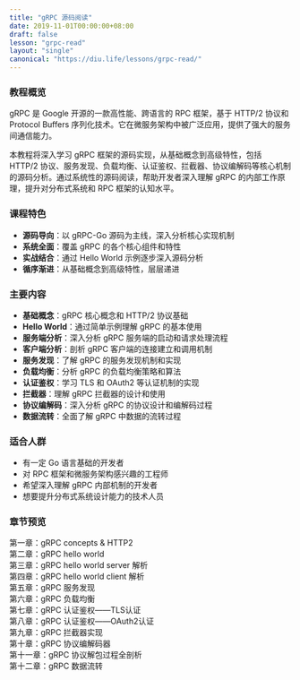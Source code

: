 ```yaml
---
title: "gRPC 源码阅读"
date: 2019-11-01T00:00:00+08:00
draft: false
lesson: "grpc-read"
layout: "single"
canonical: "https://diu.life/lessons/grpc-read/"
---
```


### 教程概览

gRPC 是 Google 开源的一款高性能、跨语言的 RPC 框架，基于 HTTP/2 协议和 Protocol Buffers 序列化技术。它在微服务架构中被广泛应用，提供了强大的服务间通信能力。

本教程将深入学习 gRPC 框架的源码实现，从基础概念到高级特性，包括 HTTP/2 协议、服务发现、负载均衡、认证鉴权、拦截器、协议编解码等核心机制的源码分析。通过系统性的源码阅读，帮助开发者深入理解 gRPC 的内部工作原理，提升对分布式系统和 RPC 框架的认知水平。

### 课程特色

- **源码导向**：以 gRPC-Go 源码为主线，深入分析核心实现机制
- **系统全面**：覆盖 gRPC 的各个核心组件和特性
- **实战结合**：通过 Hello World 示例逐步深入源码分析
- **循序渐进**：从基础概念到高级特性，层层递进

### 主要内容

- **基础概念**：gRPC 核心概念和 HTTP/2 协议基础
- **Hello World**：通过简单示例理解 gRPC 的基本使用
- **服务端分析**：深入分析 gRPC 服务端的启动和请求处理流程
- **客户端分析**：剖析 gRPC 客户端的连接建立和调用机制
- **服务发现**：了解 gRPC 的服务发现机制和实现
- **负载均衡**：分析 gRPC 的负载均衡策略和算法
- **认证鉴权**：学习 TLS 和 OAuth2 等认证机制的实现
- **拦截器**：理解 gRPC 拦截器的设计和使用
- **协议编解码**：深入分析 gRPC 的协议设计和编解码过程
- **数据流转**：全面了解 gRPC 中数据的流转过程

### 适合人群

- 有一定 Go 语言基础的开发者
- 对 RPC 框架和微服务架构感兴趣的工程师
- 希望深入理解 gRPC 内部机制的开发者
- 想要提升分布式系统设计能力的技术人员

### 章节预览

第一章：gRPC concepts & HTTP2  
第二章：gRPC hello world  
第三章：gRPC hello world server 解析  
第四章：gRPC hello world client 解析  
第五章：gRPC 服务发现  
第六章：gRPC 负载均衡  
第七章：gRPC 认证鉴权——TLS认证  
第八章：gRPC 认证鉴权——OAuth2认证  
第九章：gRPC 拦截器实现  
第十章：gRPC 协议编解码器  
第十一章：gRPC 协议解包过程全剖析  
第十二章：gRPC 数据流转